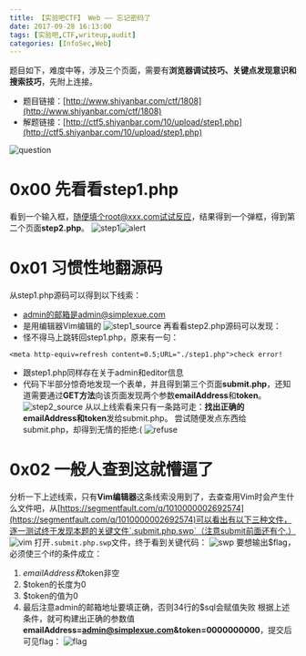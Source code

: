 ```yaml
---
title: 【实验吧CTF】 Web —— 忘记密码了
date: 2017-09-28 16:13:00
tags: [实验吧,CTF,writeup,audit]
categories: [InfoSec,Web]
---
```

题目如下，难度中等，涉及三个页面，需要有**浏览器调试技巧、关键点发现意识和搜索技巧**，先附上连接。
- 题目链接：[http://www.shiyanbar.com/ctf/1808](http://www.shiyanbar.com/ctf/1808)
- 解题链接：[http://ctf5.shiyanbar.com/10/upload/step1.php](http://ctf5.shiyanbar.com/10/upload/step1.php)

<!-- more -->

![question](/postimages/实验吧CTF_Web_忘记密码了/question.jpg)
# 0x00 先看看step1.php
看到一个输入框，随便填个root@xxx.com试试反应，结果得到一个弹框，得到第二个页面**step2.php**。
![step1](/postimages/实验吧CTF_Web_忘记密码了/step1.jpg)![alert](/postimages/实验吧CTF_Web_忘记密码了/alert.jpg)
# 0x01 习惯性地翻源码
从step1.php源码可以得到以下线索：
- admin的邮箱是admin@simplexue.com
- 是用编辑器Vim编辑的
![step1_source](/postimages/实验吧CTF_Web_忘记密码了/step1_source.jpg)
再看看step2.php源码可以发现：
- 怪不得马上跳转回step1.php，原来有一句：
```
<meta http-equiv=refresh content=0.5;URL="./step1.php">check error!
```
- 跟step1.php同样存在关于admin和editor信息
- 代码下半部分惊奇地发现一个表单，并且得到第三个页面**submit.php**，还知道需要通过**GET方法**向该页面发现两个参数**emailAddress**和**token**。
![step2_source](/postimages/实验吧CTF_Web_忘记密码了/step2_source.jpg)
从以上线索看来只有一条路可走：**找出正确的emailAddress和token**发给submit.php。
尝试随便发点东西给submit.php，却得到无情的拒绝:(
![refuse](/postimages/实验吧CTF_Web_忘记密码了/refuse.jpg)
# 0x02 一般人查到这就懵逼了
分析一下上述线索，只有**Vim编辑器**这条线索没用到了，去查查用Vim时会产生什么文件吧，从[https://segmentfault.com/q/1010000002692574](https://segmentfault.com/q/1010000002692574)可以看出有以下三种文件，逐一测试终于发现本题的关键文件`.submit.php.swp`（注意submit前面还有个.）
![vim](/postimages/实验吧CTF_Web_忘记密码了/vim.jpg)
打开`.submit.php.swp`文件，终于看到关键代码：
![swp](/postimages/实验吧CTF_Web_忘记密码了/swp.jpg)
要想输出$flag，必须使三个if的条件成立：
1. $emailAddress和$token非空
2. $token的长度为0
3. $token的值为0
4. 最后注意admin的邮箱地址要填正确，否则34行的$sql会赋值失败
根据上述条件，就可构建出正确的参数值**emailAddress=admin@simplexue.com&token=0000000000**，提交后可见flag：
![flag](/postimages/实验吧CTF_Web_忘记密码了/flag.jpg)